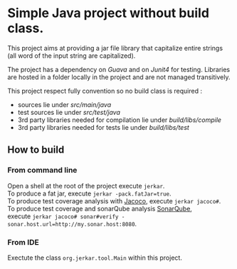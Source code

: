 ﻿# Simple Java project without build class.

This project aims at providing a jar file library that capitalize entire strings (all word of the input string are capitalized).

The project has a dependency on *Guava* and on *Junit4* for testing. Libraries are hosted in a folder locally in the project and are not managed transitively. 

This project respect fully convention so no build class is required :
* sources lie under *src/main/java*
* test sources lie under *src/test/java*
* 3rd party libraries needed for compilation lie under *build/libs/compile*
* 3rd party libraries needed for tests lie under *build/libs/test*


## How to build

### From command line
Open a shell at the root of the project execute `jerkar`. <br/>
To produce a fat jar, execute `jerkar -pack.fatJar=true`. <br/>
To produce test coverage analysis with [Jacoco](http://eclemma.org/jacoco/), execute `jerkar jacoco#`. <br/>
To produce test coverage and sonarQube analysis [SonarQube](http://www.sonarqube.org/), <br/> execute `jerkar jacoco# sonar#verify -sonar.host.url=http://my.sonar.host:8080`.

### From IDE
Exectute the class `org.jerkar.tool.Main` within this project. 
